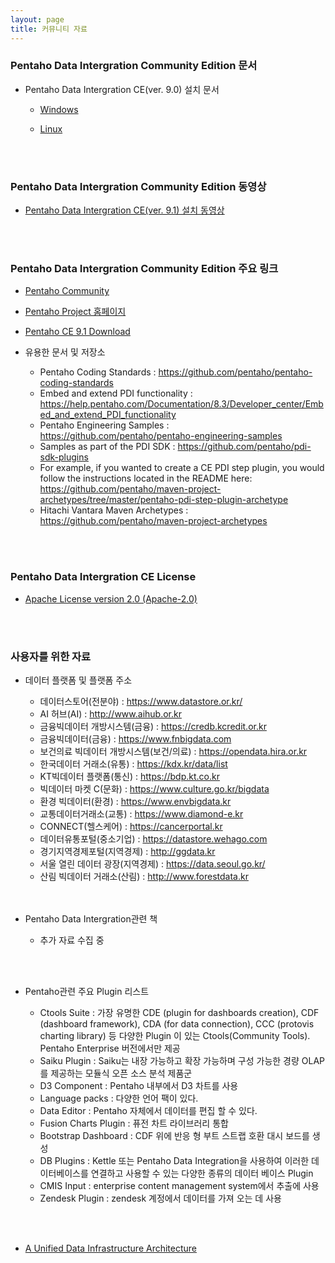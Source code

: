 ```yaml
---
layout: page
title: 커뮤니티 자료
---
```


### Pentaho Data Intergration Community Edition 문서

* Pentaho Data Intergration CE(ver. 9.0) 설치 문서
  * [Windows](https://www.hitachivantara.com/en-us/pdf/white-paper/pentaho-community-edition-installation-guide-for-windows-whitepaper.pdf)
  
  * [Linux](https://www.hitachivantara.com/en-us/pdf/white-paper/pentaho-ce-installation-guide-on-linux-operating-system-whitepaper.pdf)  
<br/>
<br/>

### Pentaho Data Intergration Community Edition 동영상
* [Pentaho Data Intergration CE(ver. 9.1) 설치 동영상](https://www.youtube.com/watch?v=ObM4K691Erk&t=60s)
<br/>
<br/>


### Pentaho Data Intergration Community Edition 주요 링크

* [Pentaho Community](https://community.hitachivantara.com/s/pentaho)
  
* [Pentaho Project 홈페이지](https://www.hitachivantara.com/en-us/products/data-management-analytics/pentaho.html)

* [Pentaho CE 9.1 Download](https://sourceforge.net/projects/pentaho/files/Pentaho%209.1/)

* 유용한 문서 및 저장소
  * Pentaho Coding Standards : <https://github.com/pentaho/pentaho-coding-standards>
  * Embed and extend PDI functionality : <https://help.pentaho.com/Documentation/8.3/Developer_center/Embed_and_extend_PDI_functionality>
  * Pentaho Engineering Samples : <https://github.com/pentaho/pentaho-engineering-samples>
  * Samples as part of the PDI SDK : <https://github.com/pentaho/pdi-sdk-plugins>
  * For example, if you wanted to create a CE PDI step plugin, you would follow the instructions located in the README here: <https://github.com/pentaho/maven-project-archetypes/tree/master/pentaho-pdi-step-plugin-archetype>
  * Hitachi Vantara Maven Archetypes :  <https://github.com/pentaho/maven-project-archetypes>
     
   
<br/>
<br/>

### Pentaho Data Intergration CE License

* [Apache License version 2.0 (Apache-2.0)](http://www.apache.org/licenses/LICENSE-2.0)
<br/>
<br/>

### 사용자를 위한 자료

* 데이터 플랫폼 및 플랫폼 주소

  * 데이터스토어(전분야) : <https://www.datastore.or.kr/>  
  * AI 허브(AI) : <http://www.aihub.or.kr> 
  * 금융빅데이터 개방시스템(금융) : <https://credb.kcredit.or.kr>
  * 금융빅데이터(금융) : <https://www.fnbigdata.com>
  * 보건의료 빅데이터 개방시스템(보건/의료) : <https://opendata.hira.or.kr>
  * 한국데이터 거래소(유통) : <https://kdx.kr/data/list>
  * KT빅데이터 플랫폼(통신) : <https://bdp.kt.co.kr>
  * 빅데이터 마켓 C(문화) : <https://www.culture.go.kr/bigdata>
  * 환경 빅데이터(환경) : <https://www.envbigdata.kr>
  * 교통데이터거래소(교통) : <https://www.diamond-e.kr>
  * CONNECT(헬스케어) : <https://cancerportal.kr>
  * 데이터유통포털(중소기업) : <https://datastore.wehago.com>
  * 경기지역경제포털(지역경제) : <http://ggdata.kr>
  * 서울 열린 데이터 광장(지역경제) : <https://data.seoul.go.kr/>
  * 산림 빅데이터 거래소(산림) : <http://www.forestdata.kr>
  <br/> 
  <br/>
* Pentaho Data Intergration관련 책
  * 추가 자료 수집 중
  
<br/>
<br/>

* Pentaho관련 주요 Plugin 리스트
 
  * Ctools Suite : 가장 유명한 CDE (plugin for dashboards creation), CDF (dashboard framework), CDA (for data connection), 
                   CCC (protovis charting library) 등 다양한 Plugin 이 있는 Ctools(Community Tools). Pentaho Enterprise 
                   버전에서만 제공 
  * Saiku Plugin : Saiku는 내장 가능하고 확장 가능하며 구성 가능한 경량 OLAP를 제공하는 모듈식 오픈 소스 분석 제품군
  * D3 Component : Pentaho 내부에서 D3 차트를 사용
  * Language packs : 다양한 언어 팩이 있다.
  * Data Editor : Pentaho 자체에서 데이터를 편집 할 수 있다.
  * Fusion Charts Plugin : 퓨전 차트 라이브러리 통합
  * Bootstrap Dashboard : CDF 위에 반응 형 부트 스트랩 호환 대시 보드를 생성
  * DB Plugins : Kettle 또는 Pentaho Data Integration을 사용하여 이러한 데이터베이스를 연결하고 사용할 수 있는 다양한 종류의 데이터
                 베이스 Plugin
  * CMIS Input : enterprise content management system에서 추출에 사용
  * Zendesk Plugin : zendesk 계정에서 데이터를 가져 오는 데 사용
 <br/>  
 <br/>
 
* [A Unified Data Infrastructure Architecture](https://7a9z42689xx35658r1hutm8n-wpengine.netdna-ssl.com/wp-content/uploads/2020/10/Data-Report-Martin-Inline-Graphics-R8-1.pdf)
 <br/>
 <br/>
 

